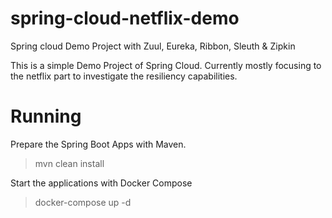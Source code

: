 # spring-cloud-netflix-demo
Spring cloud Demo Project with Zuul, Eureka, Ribbon, Sleuth &amp; Zipkin

This is a simple Demo Project of Spring Cloud. Currently mostly focusing to the netflix part to investigate the resiliency capabilities.

# Running

Prepare the Spring Boot Apps with Maven.

> mvn clean install 

Start the applications with Docker Compose

> docker-compose up -d
